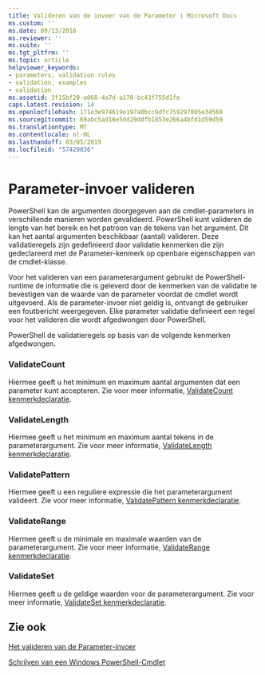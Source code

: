 ```yaml
---
title: Valideren van de invoer van de Parameter | Microsoft Docs
ms.custom: ''
ms.date: 09/13/2016
ms.reviewer: ''
ms.suite: ''
ms.tgt_pltfrm: ''
ms.topic: article
helpviewer_keywords:
- parameters, validation rules
- validation, examples
- validation
ms.assetid: 3f15bf20-a068-4a7d-a170-bc43f755d1fe
caps.latest.revision: 14
ms.openlocfilehash: 171e3e974619e197a0bcc9dfc759297005e34568
ms.sourcegitcommit: 69abc5ad16e5dd29ddfb1853e266a4bfd1d59d59
ms.translationtype: MT
ms.contentlocale: nl-NL
ms.lasthandoff: 03/05/2019
ms.locfileid: "57429836"
---
```

# <a name="validating-parameter-input"></a>Parameter-invoer valideren

PowerShell kan de argumenten doorgegeven aan de cmdlet-parameters in verschillende manieren worden gevalideerd.
PowerShell kunt valideren de lengte van het bereik en het patroon van de tekens van het argument.
Dit kan het aantal argumenten beschikbaar (aantal) valideren.
Deze validatieregels zijn gedefinieerd door validatie kenmerken die zijn gedeclareerd met de Parameter-kenmerk op openbare eigenschappen van de cmdlet-klasse.

Voor het valideren van een parameterargument gebruikt de PowerShell-runtime de informatie die is geleverd door de kenmerken van de validatie te bevestigen van de waarde van de parameter voordat de cmdlet wordt uitgevoerd.
Als de parameter-invoer niet geldig is, ontvangt de gebruiker een foutbericht weergegeven.
Elke parameter validatie definieert een regel voor het valideren die wordt afgedwongen door PowerShell.

PowerShell de validatieregels op basis van de volgende kenmerken afgedwongen.

### <a name="validatecount"></a>ValidateCount

Hiermee geeft u het minimum en maximum aantal argumenten dat een parameter kunt accepteren.
Zie voor meer informatie, [ValidateCount kenmerkdeclaratie](./validatecount-attribute-declaration.md).

### <a name="validatelength"></a>ValidateLength

Hiermee geeft u het minimum en maximum aantal tekens in de parameterargument.
Zie voor meer informatie, [ValidateLength kenmerkdeclaratie](./validatelength-attribute-declaration.md).

### <a name="validatepattern"></a>ValidatePattern

Hiermee geeft u een reguliere expressie die het parameterargument valideert.
Zie voor meer informatie, [ValidatePattern kenmerkdeclaratie](./validatepattern-attribute-declaration.md).

### <a name="validaterange"></a>ValidateRange

Hiermee geeft u de minimale en maximale waarden van de parameterargument.
Zie voor meer informatie, [ValidateRange kenmerkdeclaratie](./validaterange-attribute-declaration.md).

### <a name="validateset"></a>ValidateSet

Hiermee geeft u de geldige waarden voor de parameterargument.
Zie voor meer informatie, [ValidateSet kenmerkdeclaratie](./validateset-attribute-declaration.md).

## <a name="see-also"></a>Zie ook

[Het valideren van de Parameter-invoer](./how-to-validate-parameter-input.md)

[Schrijven van een Windows PowerShell-Cmdlet](./writing-a-windows-powershell-cmdlet.md)
